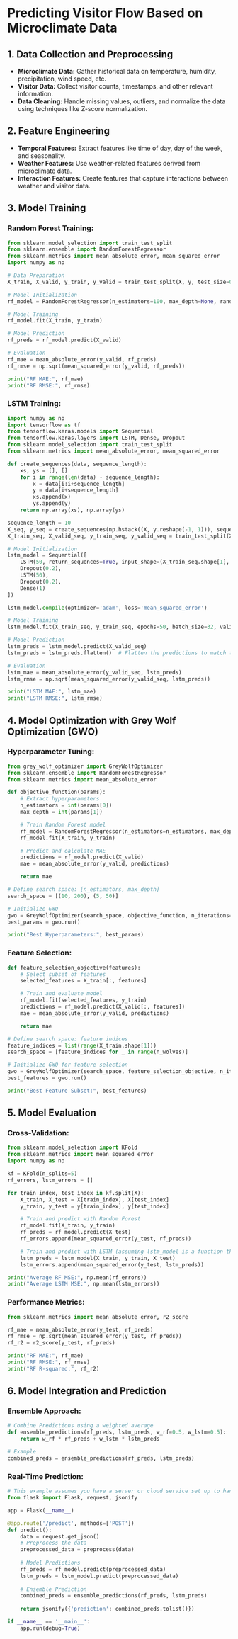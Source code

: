 # Predicting Visitor Flow Based on Microclimate Data

## 1. Data Collection and Preprocessing
- **Microclimate Data:** Gather historical data on temperature, humidity, precipitation, wind speed, etc.
- **Visitor Data:** Collect visitor counts, timestamps, and other relevant information.
- **Data Cleaning:** Handle missing values, outliers, and normalize the data using techniques like Z-score normalization.

## 2. Feature Engineering
- **Temporal Features:** Extract features like time of day, day of the week, and seasonality.
- **Weather Features:** Use weather-related features derived from microclimate data.
- **Interaction Features:** Create features that capture interactions between weather and visitor data.

## 3. Model Training

### Random Forest Training:
```python
from sklearn.model_selection import train_test_split
from sklearn.ensemble import RandomForestRegressor
from sklearn.metrics import mean_absolute_error, mean_squared_error
import numpy as np

# Data Preparation
X_train, X_valid, y_train, y_valid = train_test_split(X, y, test_size=0.2, random_state=42)

# Model Initialization
rf_model = RandomForestRegressor(n_estimators=100, max_depth=None, random_state=42)

# Model Training
rf_model.fit(X_train, y_train)

# Model Prediction
rf_preds = rf_model.predict(X_valid)

# Evaluation
rf_mae = mean_absolute_error(y_valid, rf_preds)
rf_rmse = np.sqrt(mean_squared_error(y_valid, rf_preds))

print("RF MAE:", rf_mae)
print("RF RMSE:", rf_rmse)
```

### LSTM Training:
```python
import numpy as np
import tensorflow as tf
from tensorflow.keras.models import Sequential
from tensorflow.keras.layers import LSTM, Dense, Dropout
from sklearn.model_selection import train_test_split
from sklearn.metrics import mean_absolute_error, mean_squared_error

def create_sequences(data, sequence_length):
    xs, ys = [], []
    for i in range(len(data) - sequence_length):
        x = data[i:i+sequence_length]
        y = data[i+sequence_length]
        xs.append(x)
        ys.append(y)
    return np.array(xs), np.array(ys)

sequence_length = 10
X_seq, y_seq = create_sequences(np.hstack((X, y.reshape(-1, 1))), sequence_length)
X_train_seq, X_valid_seq, y_train_seq, y_valid_seq = train_test_split(X_seq, y_seq, test_size=0.2, random_state=42)

# Model Initialization
lstm_model = Sequential([
    LSTM(50, return_sequences=True, input_shape=(X_train_seq.shape[1], X_train_seq.shape[2])),
    Dropout(0.2),
    LSTM(50),
    Dropout(0.2),
    Dense(1)
])

lstm_model.compile(optimizer='adam', loss='mean_squared_error')

# Model Training
lstm_model.fit(X_train_seq, y_train_seq, epochs=50, batch_size=32, validation_data=(X_valid_seq, y_valid_seq))

# Model Prediction
lstm_preds = lstm_model.predict(X_valid_seq)
lstm_preds = lstm_preds.flatten()  # Flatten the predictions to match the shape of y_valid_seq

# Evaluation
lstm_mae = mean_absolute_error(y_valid_seq, lstm_preds)
lstm_rmse = np.sqrt(mean_squared_error(y_valid_seq, lstm_preds))

print("LSTM MAE:", lstm_mae)
print("LSTM RMSE:", lstm_rmse)
```

## 4. Model Optimization with Grey Wolf Optimization (GWO)

### Hyperparameter Tuning:
```python
from grey_wolf_optimizer import GreyWolfOptimizer
from sklearn.ensemble import RandomForestRegressor
from sklearn.metrics import mean_absolute_error

def objective_function(params):
    # Extract hyperparameters
    n_estimators = int(params[0])
    max_depth = int(params[1])

    # Train Random Forest model
    rf_model = RandomForestRegressor(n_estimators=n_estimators, max_depth=max_depth)
    rf_model.fit(X_train, y_train)

    # Predict and calculate MAE
    predictions = rf_model.predict(X_valid)
    mae = mean_absolute_error(y_valid, predictions)

    return mae

# Define search space: [n_estimators, max_depth]
search_space = [(10, 200), (5, 50)]

# Initialize GWO
gwo = GreyWolfOptimizer(search_space, objective_function, n_iterations=50, n_wolves=10)
best_params = gwo.run()

print("Best Hyperparameters:", best_params)
```

### Feature Selection:
```python
def feature_selection_objective(features):
    # Select subset of features
    selected_features = X_train[:, features]

    # Train and evaluate model
    rf_model.fit(selected_features, y_train)
    predictions = rf_model.predict(X_valid[:, features])
    mae = mean_absolute_error(y_valid, predictions)

    return mae

# Define search space: feature indices
feature_indices = list(range(X_train.shape[1]))
search_space = [feature_indices for _ in range(n_wolves)]

# Initialize GWO for feature selection
gwo = GreyWolfOptimizer(search_space, feature_selection_objective, n_iterations=50, n_wolves=10)
best_features = gwo.run()

print("Best Feature Subset:", best_features)
```

## 5. Model Evaluation

### Cross-Validation:
```python
from sklearn.model_selection import KFold
from sklearn.metrics import mean_squared_error
import numpy as np

kf = KFold(n_splits=5)
rf_errors, lstm_errors = []

for train_index, test_index in kf.split(X):
    X_train, X_test = X[train_index], X[test_index]
    y_train, y_test = y[train_index], y[test_index]

    # Train and predict with Random Forest
    rf_model.fit(X_train, y_train)
    rf_preds = rf_model.predict(X_test)
    rf_errors.append(mean_squared_error(y_test, rf_preds))

    # Train and predict with LSTM (assuming lstm_model is a function that trains and predicts)
    lstm_preds = lstm_model(X_train, y_train, X_test)
    lstm_errors.append(mean_squared_error(y_test, lstm_preds))

print("Average RF MSE:", np.mean(rf_errors))
print("Average LSTM MSE:", np.mean(lstm_errors))
```

### Performance Metrics:
```python
from sklearn.metrics import mean_absolute_error, r2_score

rf_mae = mean_absolute_error(y_test, rf_preds)
rf_rmse = np.sqrt(mean_squared_error(y_test, rf_preds))
rf_r2 = r2_score(y_test, rf_preds)

print("RF MAE:", rf_mae)
print("RF RMSE:", rf_rmse)
print("RF R-squared:", rf_r2)
```

## 6. Model Integration and Prediction

### Ensemble Approach:
```python
# Combine Predictions using a weighted average
def ensemble_predictions(rf_preds, lstm_preds, w_rf=0.5, w_lstm=0.5):
    return w_rf * rf_preds + w_lstm * lstm_preds

# Example
combined_preds = ensemble_predictions(rf_preds, lstm_preds)
```

### Real-Time Prediction:
```python
# This example assumes you have a server or cloud service set up to handle real-time data inputs and model predictions
from flask import Flask, request, jsonify

app = Flask(__name__)

@app.route('/predict', methods=['POST'])
def predict():
    data = request.get_json()
    # Preprocess the data
    preprocessed_data = preprocess(data)
    
    # Model Predictions
    rf_preds = rf_model.predict(preprocessed_data)
    lstm_preds = lstm_model.predict(preprocessed_data)
    
    # Ensemble Prediction
    combined_preds = ensemble_predictions(rf_preds, lstm_preds)
    
    return jsonify({'prediction': combined_preds.tolist()})

if __name__ == '__main__':
    app.run(debug=True)
```
